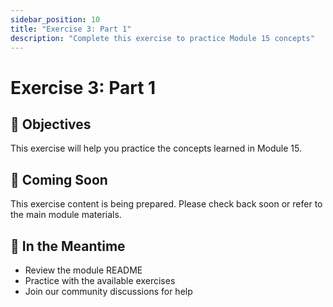 ```yaml
---
sidebar_position: 10
title: "Exercise 3: Part 1"
description: "Complete this exercise to practice Module 15 concepts"
---
```


# Exercise 3: Part 1

## 🎯 Objectives

This exercise will help you practice the concepts learned in Module 15.

## 📝 Coming Soon

This exercise content is being prepared. Please check back soon or refer to the main module materials.

## 🚀 In the Meantime

- Review the module README
- Practice with the available exercises
- Join our community discussions for help
